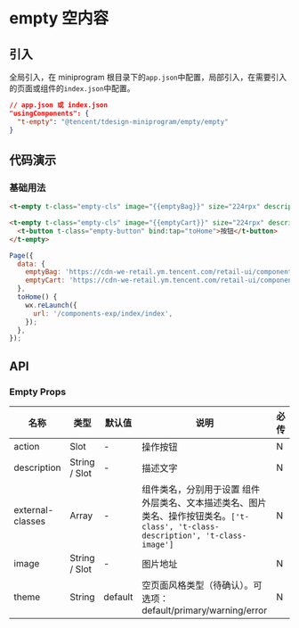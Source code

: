 <!--
 * @Author: shiyanzhang
 * @Date: 2021-08-24 15:56:07
 * @Description:
 * @FilePath: /tdesign-miniprogram/src/empty/README.md
-->

# empty 空内容

## 引入

全局引入，在 miniprogram 根目录下的`app.json`中配置，局部引入，在需要引入的页面或组件的`index.json`中配置。

```json
// app.json 或 index.json
"usingComponents": {
  "t-empty": "@tencent/tdesign-miniprogram/empty/empty"
}
```

## 代码演示

### 基础用法

```html
<t-empty t-class="empty-cls" image="{{emptyBag}}" size="224rpx" description="描述文字"></t-empty>

<t-empty t-class="empty-cls" image="{{emptyCart}}" size="224rpx" description="描述文字">
  <t-button t-class="empty-button" bind:tap="toHome">按钮</t-button>
</t-empty>
```

```js
Page({
  data: {
    emptyBag: 'https://cdn-we-retail.ym.tencent.com/retail-ui/components/error/emptybag.png',
    emptyCart: 'https://cdn-we-retail.ym.tencent.com/retail-ui/components/error/emptycart.png',
  },
  toHome() {
    wx.reLaunch({
      url: '/components-exp/index/index',
    });
  },
});
```

## API

### Empty Props

| 名称             | 类型          | 默认值  | 说明                                                                                                                             | 必传 |
| ---------------- | ------------- | ------- | -------------------------------------------------------------------------------------------------------------------------------- | ---- |
| action           | Slot          | -       | 操作按钮                                                                                                                         | N    |
| description      | String / Slot | -       | 描述文字                                                                                                                         | N    |
| external-classes | Array         | -       | 组件类名，分别用于设置 组件外层类名、文本描述类名、图片类名、操作按钮类名。`['t-class', 't-class-description', 't-class-image']` | N    |
| image            | String / Slot | -       | 图片地址                                                                                                                         | N    |
| theme            | String        | default | 空页面风格类型（待确认）。可选项：default/primary/warning/error                                                                  | N    |
